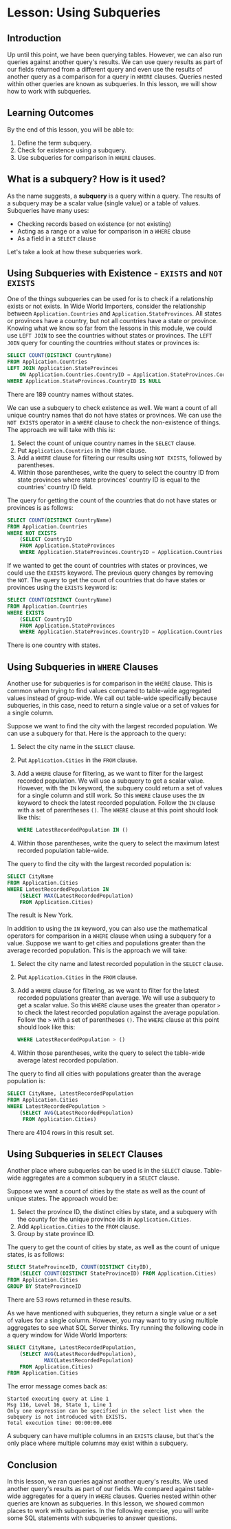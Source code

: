 # Lesson: Using Subqueries

## Introduction

Up until this point, we have been querying tables. However, we can also run queries against another query's results. We can use query results as part of our fields returned from a different query and even use the results of another query as a comparison for a query in `WHERE` clauses. Queries nested within other queries are known as subqueries. In this lesson, we will show how to work with subqueries.

## Learning Outcomes

By the end of this lesson, you will be able to:

1. Define the term subquery.
1. Check for existence using a subquery.
1. Use subqueries for comparison in `WHERE` clauses.

## What is a subquery?  How is it used?

As the name suggests, a **subquery** is a query within a query. The results of a subquery may be a scalar value (single value) or a table of values. Subqueries have many uses:

* Checking records based on existence (or not existing)
* Acting as a range or a value for comparison in a `WHERE` clause
* As a field in a `SELECT` clause

Let's take a look at how these subqueries work.

## Using Subqueries with Existence - `EXISTS` and `NOT EXISTS`

One of the things subqueries can be used for is to check if a relationship exists or not exists. In Wide World Importers, consider the relationship between `Application.Countries` and `Application.StateProvinces`. All states or provinces have a country, but not all countries have a state or province. Knowing what we know so far from the lessons in this module, we could use `LEFT JOIN` to see the countries without states or provinces.  The `LEFT JOIN` query for counting the countries without states or provinces is:

```sql
SELECT COUNT(DISTINCT CountryName) 
FROM Application.Countries 
LEFT JOIN Application.StateProvinces
    ON Application.Countries.CountryID = Application.StateProvinces.CountryID
WHERE Application.StateProvinces.CountryID IS NULL
```

There are 189 country names without states.

We can use a subquery to check existence as well. We want a count of all unique country names that do not have states or provinces. We can use the `NOT EXISTS` operator in a `WHERE` clause to check the non-existence of things. The approach we will take with this is:

1. Select the count of unique country names in the `SELECT` clause.
1. Put `Application.Countries` in the `FROM` clause.
1. Add a `WHERE` clause for filtering our results using `NOT EXISTS`, followed by parentheses.
1. Within those parentheses, write the query to select the country ID from state provinces where state provinces' country ID is equal to the countries' country ID field.

The query for getting the count of the countries that do not have states or provinces is as follows:

```sql
SELECT COUNT(DISTINCT CountryName) 
FROM Application.Countries
WHERE NOT EXISTS 
    (SELECT CountryID 
    FROM Application.StateProvinces
    WHERE Application.StateProvinces.CountryID = Application.Countries.CountryID)
```

If we wanted to get the count of countries with states or provinces, we could use the `EXISTS` keyword. The previous query changes by removing the `NOT`. The query to get the count of countries that do have states or provinces using the `EXISTS` keyword is:

```sql
SELECT COUNT(DISTINCT CountryName) 
FROM Application.Countries 
WHERE EXISTS 
    (SELECT CountryID 
    FROM Application.StateProvinces 
    WHERE Application.StateProvinces.CountryID = Application.Countries.CountryID)
```

There is one country with states.

## Using Subqueries in `WHERE` Clauses

Another use for subqueries is for comparison in the `WHERE` clause. This is common when trying to find values compared to table-wide aggregated values instead of group-wide. We call out table-wide specifically because subqueries, in this case, need to return a single value or a set of values for a single column.

Suppose we want to find the city with the largest recorded population. We can use a subquery for that. Here is the approach to the query:

1. Select the city name in the `SELECT` clause.
1. Put `Application.Cities` in the `FROM` clause.
1. Add a `WHERE` clause for filtering, as we want to filter for the largest recorded population. We will use a subquery to get a scalar value. However, with the `IN` keyword, the subquery could return a set of values for a single column and still work. So this `WHERE` clause uses the `IN` keyword to check the latest recorded population. Follow the `IN` clause with a set of parentheses `()`. The `WHERE` clause at this point should look like this:

    ```sql
    WHERE LatestRecordedPopulation IN ()
    ```
1. Within those parentheses, write the query to select the maximum latest recorded population table-wide.

The query to find the city with the largest recorded population is:

```sql
SELECT CityName 
FROM Application.Cities 
WHERE LatestRecordedPopulation IN 
    (SELECT MAX(LatestRecordedPopulation) 
    FROM Application.Cities)
```

The result is New York.

In addition to using the `IN` keyword, you can also use the mathematical operators for comparison in a `WHERE` clause when using a subquery for a value. Suppose we want to get cities and populations greater than the average recorded population. This is the approach we will take:

1. Select the city name and latest recorded population in the `SELECT` clause.
1. Put `Application.Cities` in the `FROM` clause.
1. Add a `WHERE` clause for filtering, as we want to filter for the latest recorded populations greater than average. We will use a subquery to get a scalar value. So this `WHERE` clause uses the greater than operator `>` to check the latest recorded population against the average population. Follow the `>` with a set of parentheses `()`. The `WHERE` clause at this point should look like this:

    ```sql
    WHERE LatestRecordedPopulation > ()
    ```

4. Within those parentheses, write the query to select the table-wide average latest recorded population.

The query to find all cities with populations greater than the average population is:

```sql
SELECT CityName, LatestRecordedPopulation
FROM Application.Cities
WHERE LatestRecordedPopulation > 
    (SELECT AVG(LatestRecordedPopulation)
     FROM Application.Cities)
```

There are 4104 rows in this result set.

## Using Subqueries in `SELECT` Clauses

Another place where subqueries can be used is in the `SELECT` clause.  Table-wide aggregates are a common subquery in a `SELECT` clause.

Suppose we want a count of cities by the state as well as the count of unique states. The approach would be:

1. Select the province ID, the distinct cities by state, and a subquery with the county for the unique province ids in `Application.Cities`.
1. Add `Application.Cities` to the `FROM` clause.
1. Group by state province ID.

The query to get the count of cities by state, as well as the count of unique states, is as follows:

```sql
SELECT StateProvinceID, COUNT(DISTINCT CityID), 
    (SELECT COUNT(DISTINCT StateProvinceID) FROM Application.Cities)
FROM Application.Cities
GROUP BY StateProvinceID
```

There are 53 rows returned in these results.

As we have mentioned with subqueries, they return a single value or a set of values for a single column. However, you may want to try using multiple aggregates to see what SQL Server thinks. Try running the following code in a query window for Wide World Importers:

```sql
SELECT CityName, LatestRecordedPopulation, 
    (SELECT AVG(LatestRecordedPopulation), 
            MAX(LatestRecordedPopulation) 
    FROM Application.Cities) 
FROM Application.Cities
```

The error message comes back as:

```
Started executing query at Line 1
Msg 116, Level 16, State 1, Line 1
Only one expression can be specified in the select list when the subquery is not introduced with EXISTS.
Total execution time: 00:00:00.008
```

A subquery can have multiple columns in an `EXISTS` clause, but that's the only place where multiple columns may exist within a subquery.

## Conclusion

In this lesson, we ran queries against another query's results. We used another query's results as part of our fields. We compared against table-wide aggregates for a query in `WHERE` clauses. Queries nested within other queries are known as subqueries. In this lesson, we showed common places to work with subqueries. In the following exercise, you will write some SQL statements with subqueries to answer questions.

